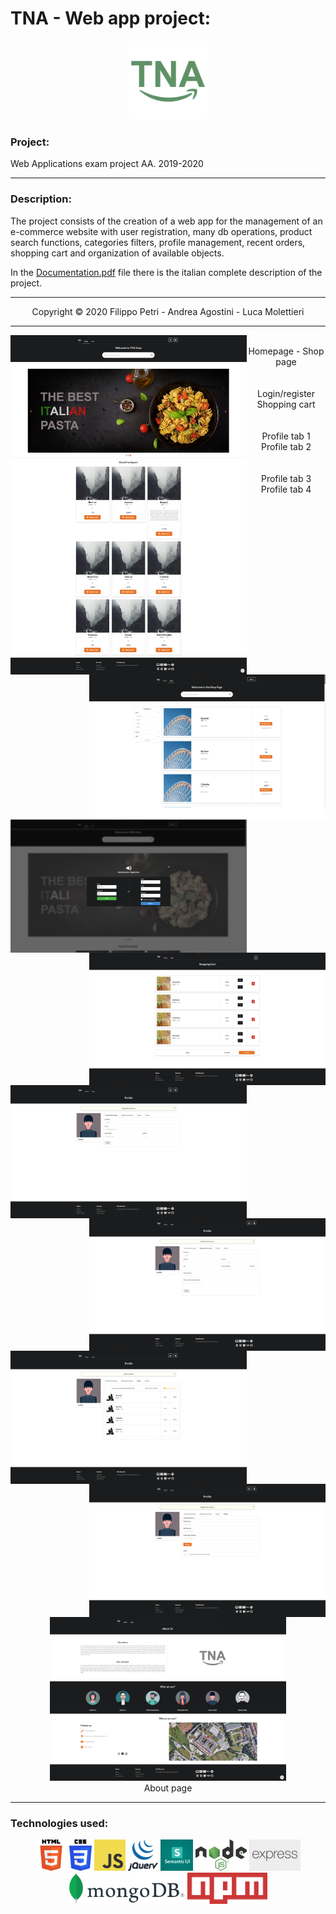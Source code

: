 # TNA - Web app project:

<p align="center">
  <img src="images/TNA_logo.png" height="25%" width="25%"/>
</p>

### Project:
Web Applications exam project AA. 2019-2020

___

### Description:
The project consists of the creation of a web app for the management of an e-commerce website with user registration, many db operations, product search functions, categories filters, profile management, recent orders, shopping cart and organization of available objects.

In the [Documentation.pdf](https://github.com/filippopetri/TNA/blob/main/Documentation.pdf) file there is the italian complete description of the project.

___

<p align="center">
  Copyright &copy; 2020 Filippo Petri - Andrea Agostini - Luca Molettieri
</p>

___

<p align="center">
  <img style="float: left" src="images/home.png" height="75%" width="75%"/> <img style="float: right" src="images/shop.png" height="75%" width="75%"/> <br> Homepage - Shop page <br> <br>
  <img style="float: left" src="images/login.png" height="75%" width="75%"/> <br> Login/register  <img style="float: right" src="images/carrello.png" height="75%" width="75%"/> <br> Shopping cart <br> <br>
  <img style="float: left" src="images/profilo1.png" height="75%" width="75%"/> <br> Profile tab 1  <img style="float: right" src="images/profilo2.png" height="75%" width="75%"/> <br> Profile tab 2 <br> <br>
  <img style="float: left" src="images/profilo3.png" height="75%" width="75%"/> <br> Profile tab 3  <img style="float: right" src="images/profilo4.png" height="75%" width="75%"/> <br> Profile tab 4 <br> <br>
  <img src="images/about.png" height="75%" width="75%"/> <br> About page
  <br>
</p>

---

### Technologies used:
<p align="center">
  <img src="images/Html5_logo.png" height="50px"/>
  <img src="images/CSS_logo.png" height="50px"/>
  <img src="images/JS_logo.png" height="50px"/>
  <img src="images/Jquery_logo.png" height="50px"/>
  <img src="images/SemanticUI_logo.png" height="50px"/>
  <img src="images/Node_js_logo.png" height="50px"/>
  <img src="images/Express_logo.png" height="50px"/>
  <img src="images/MongoDB_logo.png" height="50px"/>
  <img src="images/Npm_logo.png" height="50px"/>
</p>
